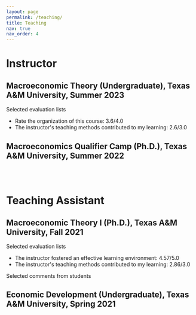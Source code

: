```yaml
---
layout: page
permalink: /teaching/
title: Teaching
nav: true
nav_order: 4
---
```

<div class="publications">

<h1>Instructor</h1>
<h2>Macroeconomic Theory (Undergraduate), Texas A&M University, Summer 2023 </h2>
Selected evaluation lists
<ul>
  <li>Rate the organization of this course: 3.6/4.0</li>
  <li>The instructor's teaching methods contributed to my learning: 2.6/3.0</li>
</ul>
<h2>Macroeconomics Qualifier Camp (Ph.D.), Texas A&M University, Summer 2022</h2>
<br>
<br>

<h1>Teaching Assistant</h1>
<h2>Macroeconomic Theory I (Ph.D.), Texas A&M University, Fall 2021</h2>
Selected evaluation lists
<ul>
  <li>The instructor fostered an effective learning environment: 4.57/5.0</li>
  <li>The instructor's teaching methods contributed to my learning: 2.86/3.0</li>
</ul>
Selected comments from students 
<h2>Economic Development (Undergraduate), Texas A&M University, Spring 2021</h2>
